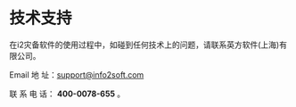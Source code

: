 # 技术支持

在i2灾备软件的使用过程中，如碰到任何技术上的问题，请联系英方软件\(上海\)有限公司。

Email 地 址：[support@info2soft.com](/mailto:support@info2soft.com)

联 系 电 话：  **400-0078-655** 。

